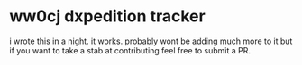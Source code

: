 # ww0cj dxpedition tracker

i wrote this in a night. it works. probably wont be adding much more to it but if you want to take a stab at contributing feel free to submit a PR.